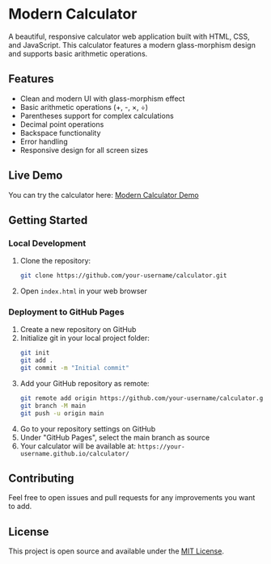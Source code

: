 # Modern Calculator

A beautiful, responsive calculator web application built with HTML, CSS, and JavaScript. This calculator features a modern glass-morphism design and supports basic arithmetic operations.

## Features

- Clean and modern UI with glass-morphism effect
- Basic arithmetic operations (+, -, ×, ÷)
- Parentheses support for complex calculations
- Decimal point operations
- Backspace functionality
- Error handling
- Responsive design for all screen sizes

## Live Demo

You can try the calculator here: [Modern Calculator Demo](https://your-username.github.io/calculator/)

## Getting Started

### Local Development

1. Clone the repository:
   ```bash
   git clone https://github.com/your-username/calculator.git
   ```

2. Open `index.html` in your web browser

### Deployment to GitHub Pages

1. Create a new repository on GitHub
2. Initialize git in your local project folder:
   ```bash
   git init
   git add .
   git commit -m "Initial commit"
   ```
3. Add your GitHub repository as remote:
   ```bash
   git remote add origin https://github.com/your-username/calculator.git
   git branch -M main
   git push -u origin main
   ```
4. Go to your repository settings on GitHub
5. Under "GitHub Pages", select the main branch as source
6. Your calculator will be available at: `https://your-username.github.io/calculator/`

## Contributing

Feel free to open issues and pull requests for any improvements you want to add.

## License

This project is open source and available under the [MIT License](LICENSE).